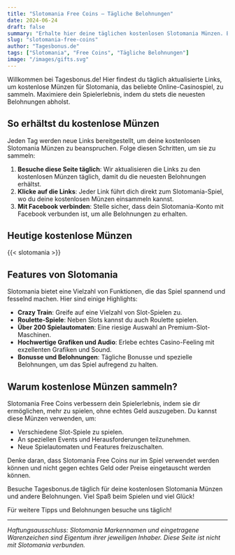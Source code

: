 ```yaml
---
title: "Slotomania Free Coins – Tägliche Belohnungen"
date: 2024-06-24
draft: false
summary: "Erhalte hier deine täglichen kostenlosen Slotomania Münzen. Bleib mit den neuesten Belohnungen auf dem Laufenden, um dein Spielerlebnis zu verbessern."
slug: "slotomania-free-coins"
author: "Tagesbonus.de"
tags: ["Slotomania", "Free Coins", "Tägliche Belohnungen"]
image: "/images/gifts.svg"
---
```


Willkommen bei Tagesbonus.de! Hier findest du täglich aktualisierte Links, um kostenlose Münzen für Slotomania, das beliebte Online-Casinospiel, zu sammeln. Maximiere dein Spielerlebnis, indem du stets die neuesten Belohnungen abholst.

## So erhältst du kostenlose Münzen

Jeden Tag werden neue Links bereitgestellt, um deine kostenlosen Slotomania Münzen zu beanspruchen. Folge diesen Schritten, um sie zu sammeln:

1. **Besuche diese Seite täglich**: Wir aktualisieren die Links zu den kostenlosen Münzen täglich, damit du die neuesten Belohnungen erhältst.
2. **Klicke auf die Links**: Jeder Link führt dich direkt zum Slotomania-Spiel, wo du deine kostenlosen Münzen einsammeln kannst.
3. **Mit Facebook verbinden**: Stelle sicher, dass dein Slotomania-Konto mit Facebook verbunden ist, um alle Belohnungen zu erhalten.

## Heutige kostenlose Münzen

{{< slotomania >}}

## Features von Slotomania

Slotomania bietet eine Vielzahl von Funktionen, die das Spiel spannend und fesselnd machen. Hier sind einige Highlights:

- **Crazy Train**: Greife auf eine Vielzahl von Slot-Spielen zu.
- **Roulette-Spiele**: Neben Slots kannst du auch Roulette spielen.
- **Über 200 Spielautomaten**: Eine riesige Auswahl an Premium-Slot-Maschinen.
- **Hochwertige Grafiken und Audio**: Erlebe echtes Casino-Feeling mit exzellenten Grafiken und Sound.
- **Bonusse und Belohnungen**: Tägliche Bonusse und spezielle Belohnungen, um das Spiel aufregend zu halten.

## Warum kostenlose Münzen sammeln?

Slotomania Free Coins verbessern dein Spielerlebnis, indem sie dir ermöglichen, mehr zu spielen, ohne echtes Geld auszugeben. Du kannst diese Münzen verwenden, um:

- Verschiedene Slot-Spiele zu spielen.
- An speziellen Events und Herausforderungen teilzunehmen.
- Neue Spielautomaten und Features freizuschalten.

Denke daran, dass Slotomania Free Coins nur im Spiel verwendet werden können und nicht gegen echtes Geld oder Preise eingetauscht werden können.

Besuche Tagesbonus.de täglich für deine kostenlosen Slotomania Münzen und andere Belohnungen. Viel Spaß beim Spielen und viel Glück!

Für weitere Tipps und Belohnungen besuche uns täglich!

---

_Haftungsausschluss: Slotomania Markennamen und eingetragene Warenzeichen sind Eigentum ihrer jeweiligen Inhaber. Diese Seite ist nicht mit Slotomania verbunden._